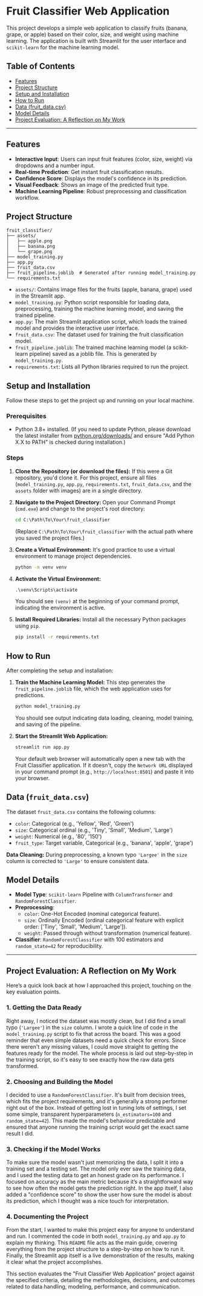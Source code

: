 # Fruit Classifier Web Application

This project develops a simple web application to classify fruits (banana, grape, or apple) based on their color, size, and weight using machine learning. The application is built with Streamlit for the user interface and `scikit-learn` for the machine learning model.

## Table of Contents

- [Features](#features)
- [Project Structure](#project-structure)
- [Setup and Installation](#setup-and-installation)
- [How to Run](#how-to-run)
- [Data (fruit_data.csv)](#data-fruit_datacsv)
- [Model Details](#model-details)
- [Project Evaluation: A Reflection on My Work](#project-evaluation-a-reflection-on-my-work)

---

## Features

-   **Interactive Input**: Users can input fruit features (color, size, weight) via dropdowns and a number input.
-   **Real-time Prediction**: Get instant fruit classification results.
-   **Confidence Score**: Displays the model's confidence in its prediction.
-   **Visual Feedback**: Shows an image of the predicted fruit type.
-   **Machine Learning Pipeline**: Robust preprocessing and classification workflow.

## Project Structure

```
fruit_classifier/
├── assets/
│   ├── apple.png
│   ├── banana.png
│   └── grape.png
├── model_training.py
├── app.py
├── fruit_data.csv
├── fruit_pipeline.joblib  # Generated after running model_training.py
└── requirements.txt
```

-   `assets/`: Contains image files for the fruits (apple, banana, grape) used in the Streamlit app.
-   `model_training.py`: Python script responsible for loading data, preprocessing, training the machine learning model, and saving the trained pipeline.
-   `app.py`: The main Streamlit application script, which loads the trained model and provides the interactive user interface.
-   `fruit_data.csv`: The dataset used for training the fruit classification model.
-   `fruit_pipeline.joblib`: The trained machine learning model (a scikit-learn pipeline) saved as a joblib file. This is generated by `model_training.py`.
-   `requirements.txt`: Lists all Python libraries required to run the project.

## Setup and Installation

Follow these steps to get the project up and running on your local machine.

### Prerequisites

-   Python 3.8+ installed.
    (If you need to update Python, please download the latest installer from [python.org/downloads/](https://www.python.org/downloads/) and ensure "Add Python X.X to PATH" is checked during installation.)

### Steps

1.  **Clone the Repository (or download the files):**
    If this were a Git repository, you'd clone it. For this project, ensure all files (`model_training.py`, `app.py`, `requirements.txt`, `fruit_data.csv`, and the `assets` folder with images) are in a single directory.

2.  **Navigate to the Project Directory:**
    Open your Command Prompt (`cmd.exe`) and change to the project's root directory:
    ```cmd
    cd C:\Path\To\Your\fruit_classifier
    ```
    (Replace `C:\Path\To\Your\fruit_classifier` with the actual path where you saved the project files.)

3.  **Create a Virtual Environment:**
    It's good practice to use a virtual environment to manage project dependencies.
    ```cmd
    python -m venv venv
    ```

4.  **Activate the Virtual Environment:**
    ```cmd
    .\venv\Scripts\activate
    ```
    You should see `(venv)` at the beginning of your command prompt, indicating the environment is active.

5.  **Install Required Libraries:**
    Install all the necessary Python packages using `pip`.
    ```cmd
    pip install -r requirements.txt
    ```

## How to Run

After completing the setup and installation:

1.  **Train the Machine Learning Model:**
    This step generates the `fruit_pipeline.joblib` file, which the web application uses for predictions.
    ```cmd
    python model_training.py
    ```
    You should see output indicating data loading, cleaning, model training, and saving of the pipeline.

2.  **Start the Streamlit Web Application:**
    ```cmd
    streamlit run app.py
    ```
    Your default web browser will automatically open a new tab with the Fruit Classifier application. If it doesn't, copy the `Network URL` displayed in your command prompt (e.g., `http://localhost:8501`) and paste it into your browser.

## Data (`fruit_data.csv`)

The dataset `fruit_data.csv` contains the following columns:

-   `color`: Categorical (e.g., 'Yellow', 'Red', 'Green')
-   `size`: Categorical ordinal (e.g., 'Tiny', 'Small', 'Medium', 'Large')
-   `weight`: Numerical (e.g., '80', '150')
-   `fruit_type`: Target variable, Categorical (e.g., 'banana', 'apple', 'grape')

**Data Cleaning:**
During preprocessing, a known typo `'Largee'` in the `size` column is corrected to `'Large'` to ensure consistent data.

## Model Details

-   **Model Type**: `scikit-learn` Pipeline with `ColumnTransformer` and `RandomForestClassifier`.
-   **Preprocessing**:
    -   `color`: One-Hot Encoded (nominal categorical feature).
    -   `size`: Ordinally Encoded (ordinal categorical feature with explicit order: ['Tiny', 'Small', 'Medium', 'Large']).
    -   `weight`: Passed through without transformation (numerical feature).
-   **Classifier**: `RandomForestClassifier` with 100 estimators and `random_state=42` for reproducibility.

---

## Project Evaluation: A Reflection on My Work

Here’s a quick look back at how I approached this project, touching on the key evaluation points.

### 1. Getting the Data Ready
Right away, I noticed the dataset was mostly clean, but I did find a small typo (`'Largee'`) in the `size` column. I wrote a quick line of code in the `model_training.py` script to fix that across the board. This was a good reminder that even simple datasets need a quick check for errors. Since there weren't any missing values, I could move straight to getting the features ready for the model. The whole process is laid out step-by-step in the training script, so it's easy to see exactly how the raw data gets transformed.

### 2. Choosing and Building the Model
I decided to use a `RandomForestClassifier`. It's built from decision trees, which fits the project requirements, and it's generally a strong performer right out of the box. Instead of getting lost in tuning lots of settings, I set some simple, transparent hyperparameters (`n_estimators=100` and `random_state=42`). This made the model's behaviour predictable and ensured that anyone running the training script would get the exact same result I did.

### 3. Checking if the Model Works
To make sure the model wasn't just memorizing the data, I split it into a training set and a testing set. The model only ever saw the training data, and I used the testing data to get an honest grade on its performance. I focused on accuracy as the main metric because it’s a straightforward way to see how often the model gets the prediction right. In the app itself, I also added a "confidence score" to show the user how sure the model is about its prediction, which I thought was a nice touch for interpretation.

### 4. Documenting the Project
From the start, I wanted to make this project easy for anyone to understand and run. I commented the code in both `model_training.py` and `app.py` to explain my thinking. This `README` file acts as the main guide, covering everything from the project structure to a step-by-step on how to run it. Finally, the Streamlit app itself is a live demonstration of the results, making it clear what the project accomplishes.

This section evaluates the "Fruit Classifier Web Application" project against the specified criteria, detailing the methodologies, decisions, and outcomes related to data handling, modeling, performance, and communication.